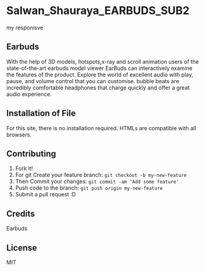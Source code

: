 # Salwan_Shauraya_EARBUDS_SUB2
 my responisve

## Earbuds


With the help of 3D models, hotspots,x-ray and scroll animation  users of the state-of-the-art earbuds model viewer EarBuds can interactively examine the features of the product. Explore the world of excellent audio with play, pause, and volume control that you can customise. bubble beats are incredibly comfortable headphones that charge quickly and offer a great audio experience.

## Installation of File

For this site, there is no installation required. HTMLs are compatible with all browsers.

## Contributing

1. Fork it!
2. For git Create your feature branch: `git checkout -b my-new-feature`
3. Then Commit your changes: `git commit -am 'Add some feature'`
4. Push code to the branch: `git push origin my-new-feature`
5. Submit a pull request :D

## Credits

Earbuds

## License

MIT